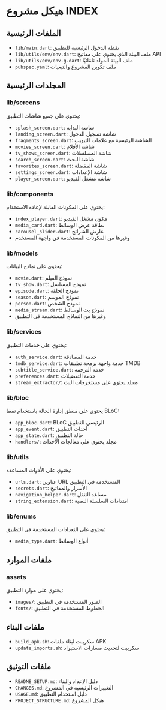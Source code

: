 # هيكل مشروع INDEX

## الملفات الرئيسية

- `lib/main.dart`: نقطة الدخول الرئيسية للتطبيق
- `lib/utils/env/env.dart`: ملف البيئة الذي يحتوي على مفاتيح API
- `lib/utils/env/env.g.dart`: ملف البيئة المولد تلقائيًا
- `pubspec.yaml`: ملف تكوين المشروع والتبعيات

## المجلدات الرئيسية

### lib/screens
يحتوي على جميع شاشات التطبيق:
- `splash_screen.dart`: شاشة البداية
- `landing_screen.dart`: شاشة تسجيل الدخول
- `fragments_screen.dart`: الشاشة الرئيسية مع علامات التبويب
- `movies_screen.dart`: شاشة الأفلام
- `tv_shows_screen.dart`: شاشة المسلسلات
- `search_screen.dart`: شاشة البحث
- `favorites_screen.dart`: شاشة المفضلة
- `settings_screen.dart`: شاشة الإعدادات
- `player_screen.dart`: شاشة مشغل الفيديو

### lib/components
يحتوي على المكونات القابلة لإعادة الاستخدام:
- `index_player.dart`: مكون مشغل الفيديو
- `media_card.dart`: بطاقة عرض الوسائط
- `carousel_slider.dart`: عارض الشرائح
- وغيرها من المكونات المستخدمة في واجهة المستخدم

### lib/models
يحتوي على نماذج البيانات:
- `movie.dart`: نموذج الفيلم
- `tv_show.dart`: نموذج المسلسل
- `episode.dart`: نموذج الحلقة
- `season.dart`: نموذج الموسم
- `person.dart`: نموذج الشخص
- `media_stream.dart`: نموذج بث الوسائط
- وغيرها من النماذج المستخدمة في التطبيق

### lib/services
يحتوي على خدمات التطبيق:
- `auth_service.dart`: خدمة المصادقة
- `tmdb_service.dart`: خدمة واجهة برمجة تطبيقات TMDB
- `subtitle_service.dart`: خدمة الترجمة
- `preferences.dart`: خدمة التفضيلات
- `stream_extractor/`: مجلد يحتوي على مستخرجات البث

### lib/bloc
يحتوي على منطق إدارة الحالة باستخدام نمط BLoC:
- `app_bloc.dart`: BLoC الرئيسي للتطبيق
- `app_event.dart`: أحداث التطبيق
- `app_state.dart`: حالة التطبيق
- `handlers/`: مجلد يحتوي على معالجات الأحداث

### lib/utils
يحتوي على الأدوات المساعدة:
- `urls.dart`: عناوين URL المستخدمة في التطبيق
- `secrets.dart`: الأسرار والمفاتيح
- `navigation_helper.dart`: مساعد التنقل
- `string_extension.dart`: امتدادات السلسلة النصية

### lib/enums
يحتوي على التعدادات المستخدمة في التطبيق:
- `media_type.dart`: أنواع الوسائط

## ملفات الموارد

### assets
يحتوي على موارد التطبيق:
- `images/`: الصور المستخدمة في التطبيق
- `fonts/`: الخطوط المستخدمة في التطبيق

## ملفات البناء

- `build_apk.sh`: سكريبت لبناء ملفات APK
- `update_imports.sh`: سكريبت لتحديث مسارات الاستيراد

## ملفات التوثيق

- `README_SETUP.md`: دليل الإعداد والبناء
- `CHANGES.md`: التغييرات الرئيسية في المشروع
- `USAGE.md`: دليل استخدام التطبيق
- `PROJECT_STRUCTURE.md`: هيكل المشروع